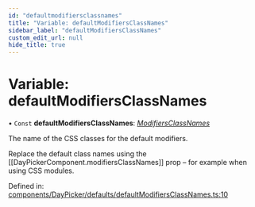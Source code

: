 ```yaml
---
id: "defaultmodifiersclassnames"
title: "Variable: defaultModifiersClassNames"
sidebar_label: "defaultModifiersClassNames"
custom_edit_url: null
hide_title: true
---
```


# Variable: defaultModifiersClassNames

• `Const` **defaultModifiersClassNames**: [*ModifiersClassNames*](../types/modifiersclassnames.md)

The name of the CSS classes for the default modifiers.

Replace the default class names using the
[[DayPickerComponent.modifiersClassNames]] prop – for example when using CSS
modules.

Defined in: [components/DayPicker/defaults/defaultModifiersClassNames.ts:10](https://github.com/gpbl/react-day-picker/blob/7a46f8df/packages/react-day-picker/src/components/DayPicker/defaults/defaultModifiersClassNames.ts#L10)
